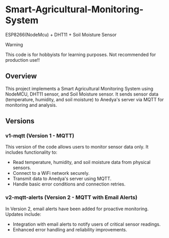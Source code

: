 # Smart-Agricultural-Monitoring-System
ESP8266(NodeMcu) + DHT11 + Soil Moisture Sensor

> [!WARNING]
> This code is for hobbyists for learning purposes. Not recommended for production use!!

## Overview

This project implements a Smart Agricultural Monitoring System using NodeMCU, DHT11 sensor, and Soil Moisture sensor. It sends sensor data (temperature, humidity, and soil moisture) to Anedya's server via MQTT for monitoring and analysis.

## Versions

### v1-mqtt (Version 1 - MQTT)

This version of the code allows users to monitor sensor data only. It includes functionality to:
- Read temperature, humidity, and soil moisture data from physical sensors.
- Connect to a WiFi network securely.
- Transmit data to Anedya's server using MQTT.
- Handle basic error conditions and connection retries.

### v2-mqtt-alerts (Version 2 - MQTT with Email Alerts)

In Version 2, email alerts have been added for proactive monitoring. Updates include:
- Integration with email alerts to notify users of critical sensor readings.
- Enhanced error handling and reliability improvements.
